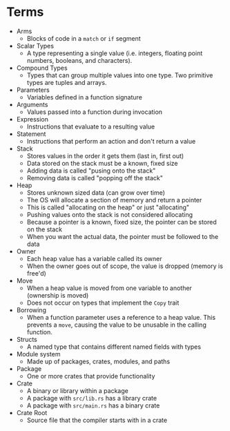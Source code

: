# Terms

- Arms
  - Blocks of code in a `match` or `if` segment
- Scalar Types
  - A type representing a single value (i.e. integers, floating point numbers,
    booleans, and characters).
- Compound Types
  - Types that can group multiple values into one type. Two primitive types are
    tuples and arrays.
- Parameters
  - Variables defined in a function signature
- Arguments
  - Values passed into a function during invocation
- Expression
  - Instructions that evaluate to a resulting value
- Statement
  - Instructions that perform an action and don't return a value
- Stack
  - Stores values in the order it gets them (last in, first out)
  - Data stored on the stack must be a known, fixed size
  - Adding data is called "pusing onto the stack"
  - Removing data is called "popping off the stack"
- Heap
  - Stores unknown sized data (can grow over time)
  - The OS will allocate a section of memory and return a pointer
  - This is called "allocating on the heap" or just "allocating"
  - Pushing values onto the stack is not considered allocating
  - Because a pointer is a known, fixed size, the pointer can be stored on the stack
  - When you want the actual data, the pointer must be followed to the data
- Owner
  - Each heap value has a variable called its owner
  - When the owner goes out of scope, the value is dropped (memory is free'd)
- Move
  - When a heap value is moved from one variable to another (ownership is moved)
  - Does not occur on types that implement the `Copy` trait
- Borrowing
  - When a function parameter uses a reference to a heap value. This prevents a `move`, causing
    the value to be unusable in the calling function.
- Structs
  - A named type that contains different named fields with types
- Module system
  - Made up of packages, crates, modules, and paths
- Package
  - One or more crates that provide functionality
- Crate
  - A binary or library within a package
  - A package with `src/lib.rs` has a library crate
  - A package with `src/main.rs` has a binary crate
- Crate Root
  - Source file that the compiler starts with in a crate
